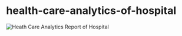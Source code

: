 # health-care-analytics-of-hospital

![Heath Care Analytics Report of Hospital](https://github.com/dishadey-github/health-care-analytics-of-hospital/assets/60807918/0147692c-f5d0-43c9-830e-4f0d00f87e8e)

